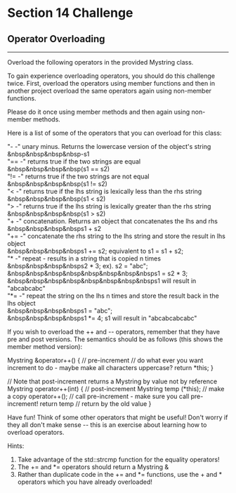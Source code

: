 # Section 14 Challenge
## Operator Overloading
-------------------------
Overload the following operators in the provided Mystring class.

To gain experience overloading operators, you should do this challenge twice.
First, overload the operators using member functions and then in another project overload the same operators again
using non-member functions.

Please do it once using member methods and then again using non-member methods.

Here is a list of some of the operators that you can overload for this class:

"- -" unary minus. Returns the lowercase version of the object's string  
&nbsp&nbsp&nbsp&nbsp-s1  
"== -" returns true if the two strings are equal  
&nbsp&nbsp&nbsp&nbsp(s1 == s2)  
"!= -" returns true if the two strings are not equal  
&nbsp&nbsp&nbsp&nbsp(s1 != s2)  
"< -" returns true if the lhs string is lexically less than the rhs string   
&nbsp&nbsp&nbsp&nbsp(s1 < s2)  
"> -" returns true if the lhs string is lexically greater than the rhs string  
&nbsp&nbsp&nbsp&nbsp(s1 > s2)  
"+ -" concatenation. Returns an object that concatenates the lhs and rhs  
&nbsp&nbsp&nbsp&nbsps1 + s2  
"+= -" concatenate the rhs string to the lhs string and store the result in lhs object  
&nbsp&nbsp&nbsp&nbsps1 += s2;  equivalent to s1 = s1 + s2;  
"* -" repeat - results in a string that is copied n times  
&nbsp&nbsp&nbsp&nbsps2 * 3; ex). s2 = "abc";  
&nbsp&nbsp&nbsp&nbsp&nbsp&nbsp&nbsp&nbsps1 = s2 * 3;  
&nbsp&nbsp&nbsp&nbsp&nbsp&nbsp&nbsp&nbsps1 will result in "abcabcabc"  
"*= -" repeat the string on the lhs n times and store the result back in the lhs object  
&nbsp&nbsp&nbsp&nbsps1 = "abc";  
&nbsp&nbsp&nbsp&nbsps1 *= 4;   s1 will result in "abcabcabcabc"  

If you wish to overload the ++ and -- operators, remember that they have pre and post versions.
The semantics should be as follows (this shows the member method version):

Mystring &operator++() { // pre-increment
	// do what ever you want increment to do - maybe make all characters uppercase?
	return *this;
}

// Note that post-increment returns a Mystring by value not by reference 
Mystring operator++(int) { // post-increment
	Mystring temp (*this);  // make a copy
	operator++();   // call pre-increment - make sure you call pre-increment!
	return temp   // return by the old value
}

Have fun! Think of some other operators that might be useful!
Don't worry if they all don't  make sense -- this is an exercise about learning how to overload operators.

Hints:
1. Take advantage of the std::strcmp function for the equality operators!
2. The += and *= operators should return a Mystring &
3. Rather than duplicate code in the += and *= functions, use the + and * operators which you have already overloaded!